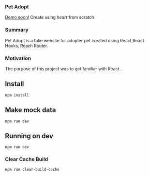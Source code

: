 ### Pet Adopt
[Demo soon!](https://petadopt.avtara.digital/)
Create using _heart_ from scratch

### Summary

Pet Adopt is a fake website for adopter pet created using React,React Hooks, Reach Router.

### Motivation

The purpose of this project was to get familiar with React .

## Install

`npm install`

## Make mock data

`npm run dev`

## Running on dev

`npm run dev`

### Clear Cache Build

`npm run clear-build-cache`
